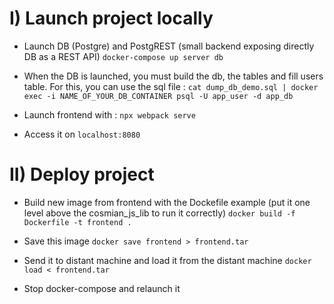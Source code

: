# I) Launch project locally

- Launch DB (Postgre) and PostgREST (small backend exposing directly DB as a REST API)  `docker-compose up server db`

- When the DB is launched, you must build the db, the tables and fill users table. For this, you can use the sql file : `cat dump_db_demo.sql | docker exec -i NAME_OF_YOUR_DB_CONTAINER psql -U app_user -d app_db`

- Launch frontend with : `npx webpack serve`

- Access it on `localhost:8080`


# II) Deploy project

- Build new image from frontend with the Dockefile example (put it one level above the cosmian_js_lib to run it correctly) `docker build -f Dockerfile -t frontend .`

- Save this image `docker save frontend > frontend.tar`

- Send it to distant machine and load it from the distant machine `docker load < frontend.tar`

- Stop docker-compose and relaunch it
